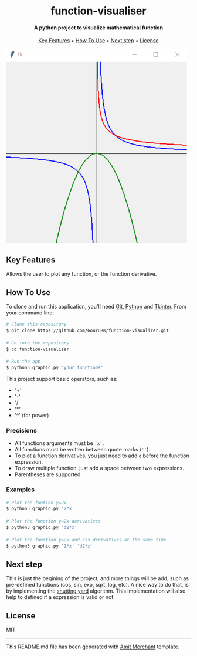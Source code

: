 
<h1 align="center">
  <br>
  function-visualiser
  <br>
</h1>

<h4 align="center">A python project to visualize mathematical function</h4>

<p align="center">
  <a href="#key-features">Key Features</a> •
  <a href="#how-to-use">How To Use</a> •
  <a href="#next-step">Next step</a> •
  <a href="#license">License</a>
</p>

![screenshot](screenshots/Capture.png)

## Key Features

Allows the user to plot any function, or the function derivative.


## How To Use

To clone and run this application, you'll need [Git](https://git-scm.com), [Python](https://www.python.org/) and [Tkinter](https://docs.python.org/3/library/tkinter.html). From your command line:

```bash
# Clone this repository
$ git clone https://github.com/GouruRK/function-visualizer.git

# Go into the repository
$ cd function-visualizer

# Run the app
$ python3 graphic.py 'your functions'
```

This project support basic operators, such as:
- '+'
- '-'
- '/'
- '*'
- '^' (for power)

### Precisions
- All functions arguments must be `'x'`.
- All functions must be written between quote marks (`''`).
- To plot a function derivatives, you just need to add `d` before the function expression.
- To draw multiple function, just add a space between two expressions.
- Parentheses are supported.
  

### Examples

```bash
# Plot the funtion y=2x
$ python3 graphic.py '2*x'

# Plot the function y=2x derivatives
$ python3 graphic.py 'd2*x'

# Plot the function y=2x and his derivatives at the same time
$ python3 graphic.py '2*x' 'd2*x'
```
## Next step
This is just the begining of the project, and more things will be add, such as pre-defined functions (cos, sin, exp, sqrt, log, etc). A nice way to do that, is by implementing the [shutting yard](https://en.wikipedia.org/wiki/Shunting_yard_algorithm) algorithm. This implementation will also help to defined if a expression is valid or not.
## License

MIT

---
This README.md file has been generated with [Amit Merchant](https://github.com/amitmerchant1990) template.

